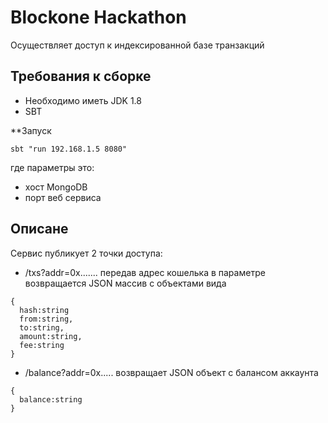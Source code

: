 # Blockone Hackathon

Осуществляет доступ к индексированной базе транзакций

## Требования к сборке
* Необходимо иметь JDK 1.8
* SBT

**Запуск
```
sbt "run 192.168.1.5 8080"
```

где параметры это:
* хост MongoDB
* порт веб сервиса

## Описане
Сервис публикует 2 точки доступа:

* /txs?addr=0x.......
передав адрес кошелька в параметре возвращается JSON массив с объектами вида
```
{
  hash:string
  from:string,
  to:string,
  amount:string,
  fee:string  
}
```

* /balance?addr=0x.....
возвращает JSON объект c балансом аккаунта
```
{ 
  balance:string
}
```